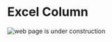 # Excel Column

![web page is under construction](https://docimages.blob.core.chinacloudapi.cn/images/commingsoon20210514.jpg)
